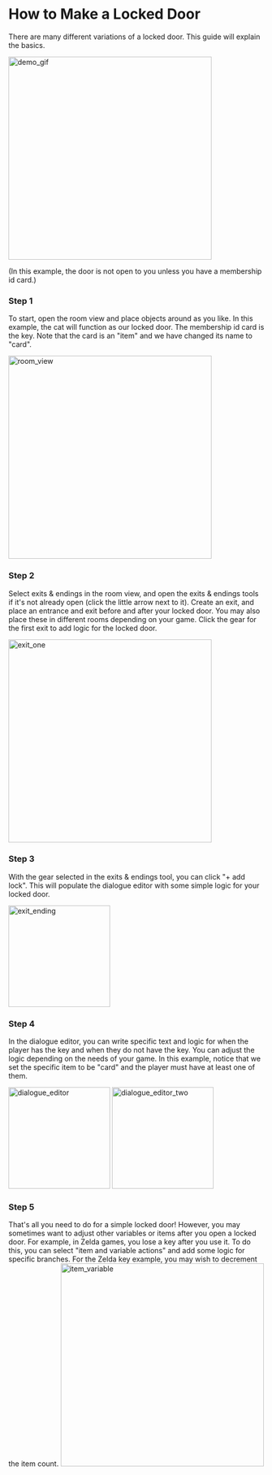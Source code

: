 # How to Make a Locked Door

There are many different variations of a locked door. This guide will explain the basics.

<img width="400" alt="demo_gif" src="https://github.com/le-doux/bitsy/assets/15849522/77eee9fa-bc19-4d2b-a8d9-0e8d9f5390b6">

(In this example, the door is not open to you unless you have a membership id card.)

### Step 1 
To start, open the room view and place objects around as you like. In this example, the cat will function as our locked door. The membership id card is the key. Note that the card is an "item" and we have changed its name to "card".

<img width="400" alt="room_view" src="https://github.com/le-doux/bitsy/assets/15849522/585ca8e1-998a-46db-94bf-768a4826ae22">


### Step 2
Select exits & endings in the room view, and open the exits & endings tools if it's not already open (click the little arrow next to it). Create an exit, and place an entrance and exit before and after your locked door. You may also place these in different rooms depending on your game. Click the gear for the first exit to add logic for the locked door.

<img width="400" alt="exit_one" src="https://github.com/le-doux/bitsy/assets/15849522/9d2de816-fdb8-41b6-bc10-c146e80f2e22">


### Step 3
With the gear selected in the exits & endings tool, you can click "+ add lock". This will populate the dialogue editor with some simple logic for your locked door.

<img width="200" alt="exit_ending"  src= "https://github.com/le-doux/bitsy/assets/15849522/41204217-9d91-48b2-9b48-5513c47e0908">


### Step 4 
In the dialogue editor, you can write specific text and logic for when the player has the key and when they do not have the key. You can adjust the logic depending on the needs of your game. In this example, notice that we set the specific item to be "card" and the player must have at least one of them.

<img width="200" alt="dialogue_editor"  src="https://github.com/le-doux/bitsy/assets/15849522/4770f100-334d-4196-a7a7-d6455765969a">
<img width="200" alt="dialogue_editor_two"  src="https://github.com/le-doux/bitsy/assets/15849522/d8f54561-e968-448d-aff2-4845fcc131ac">

### Step 5
That's all you need to do for a simple locked door! However, you may sometimes want to adjust other variables or items after you open a locked door. For example, in Zelda games, you lose a key after you use it. To do this, you can select "item and variable actions" and add some logic for specific branches. For the Zelda key example, you may wish to decrement the item count.
<img width="400" alt="item_variable" src="https://github.com/vaasut/bitsy/assets/15849522/5c3909b9-ab01-4ffd-a74f-50e8f46e1aa9">
